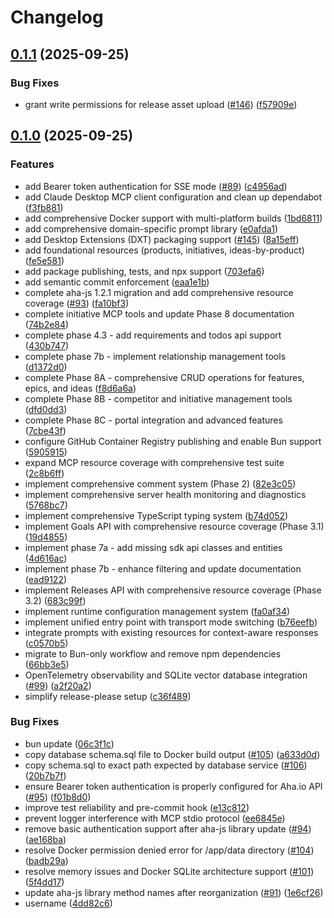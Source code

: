 # Changelog

## [0.1.1](https://github.com/cedricziel/aha-mcp/compare/aha-mcp-v0.1.0...aha-mcp-v0.1.1) (2025-09-25)


### Bug Fixes

* grant write permissions for release asset upload ([#146](https://github.com/cedricziel/aha-mcp/issues/146)) ([f57909e](https://github.com/cedricziel/aha-mcp/commit/f57909e5aaa0fbc05674ec200b1832cd8596df69))

## [0.1.0](https://github.com/cedricziel/aha-mcp/compare/aha-mcp-v0.0.1...aha-mcp-v0.1.0) (2025-09-25)


### Features

* add Bearer token authentication for SSE mode ([#89](https://github.com/cedricziel/aha-mcp/issues/89)) ([c4956ad](https://github.com/cedricziel/aha-mcp/commit/c4956ad238634d81aaa9e25894e39a9ea3138cb9))
* add Claude Desktop MCP client configuration and clean up dependabot ([f3fb881](https://github.com/cedricziel/aha-mcp/commit/f3fb88186cadf9bab3776d13ee318e1f2647f27e))
* add comprehensive Docker support with multi-platform builds ([1bd6811](https://github.com/cedricziel/aha-mcp/commit/1bd681198fd80eb1fc87562f06ce3005ed42ff45))
* add comprehensive domain-specific prompt library ([e0afda1](https://github.com/cedricziel/aha-mcp/commit/e0afda166f0b047ebc131db1daa80d297dabccbb))
* add Desktop Extensions (DXT) packaging support ([#145](https://github.com/cedricziel/aha-mcp/issues/145)) ([8a15eff](https://github.com/cedricziel/aha-mcp/commit/8a15efff43863b09ce6f1ee020c9c3e7073ded59))
* add foundational resources (products, initiatives, ideas-by-product) ([fe5e581](https://github.com/cedricziel/aha-mcp/commit/fe5e581f0f12d57a04a9ff0716fb3118fb3a9771))
* add package publishing, tests, and npx support ([703efa6](https://github.com/cedricziel/aha-mcp/commit/703efa66c32b2c9328d09df78af7d22cc5437699))
* add semantic commit enforcement ([eaa1e1b](https://github.com/cedricziel/aha-mcp/commit/eaa1e1bdcc56bf15304c470e0567737187e38061))
* complete aha-js 1.2.1 migration and add comprehensive resource coverage ([#93](https://github.com/cedricziel/aha-mcp/issues/93)) ([fa10bf3](https://github.com/cedricziel/aha-mcp/commit/fa10bf3aaaa8fc297d85fdf30ff7330150a84bb2))
* complete initiative MCP tools and update Phase 8 documentation ([74b2e84](https://github.com/cedricziel/aha-mcp/commit/74b2e84644427204acbb5be163190b989f9a624d))
* complete phase 4.3 - add requirements and todos api support ([430b747](https://github.com/cedricziel/aha-mcp/commit/430b7470b4909aa6808e362deb908d57a80b9935))
* complete phase 7b - implement relationship management tools ([d1372d0](https://github.com/cedricziel/aha-mcp/commit/d1372d06ca5e65af1537d533bbf6edc5bc0bf8ac))
* complete Phase 8A - comprehensive CRUD operations for features, epics, and ideas ([f8d6a6a](https://github.com/cedricziel/aha-mcp/commit/f8d6a6a7294fe3bbe6a5df51d674c47da2b8a17e))
* complete Phase 8B - competitor and initiative management tools ([dfd0dd3](https://github.com/cedricziel/aha-mcp/commit/dfd0dd356d12940d74d2a60013bf5848ea9ad488))
* complete Phase 8C - portal integration and advanced features ([7cbe43f](https://github.com/cedricziel/aha-mcp/commit/7cbe43fca202c50ab571a8335311a441348550b5))
* configure GitHub Container Registry publishing and enable Bun support ([5905915](https://github.com/cedricziel/aha-mcp/commit/59059158c4e43f7d5120afb3b3a066dc23d09295))
* expand MCP resource coverage with comprehensive test suite ([2c8b6ff](https://github.com/cedricziel/aha-mcp/commit/2c8b6ffb94b738b110db38e0bd73295d5cc11355))
* implement comprehensive comment system (Phase 2) ([82e3c05](https://github.com/cedricziel/aha-mcp/commit/82e3c05680efda261bda06740265656acb8f2cd2))
* implement comprehensive server health monitoring and diagnostics ([5768bc7](https://github.com/cedricziel/aha-mcp/commit/5768bc777c6ebc82d894c76324b1c43ad74326b0))
* implement comprehensive TypeScript typing system ([b74d052](https://github.com/cedricziel/aha-mcp/commit/b74d05240687177dc672dc33712f5838e498da89))
* implement Goals API with comprehensive resource coverage (Phase 3.1) ([19d4855](https://github.com/cedricziel/aha-mcp/commit/19d4855373f10b5d36ed7a664cbe277fc9c99b85))
* implement phase 7a - add missing sdk api classes and entities ([4d616ac](https://github.com/cedricziel/aha-mcp/commit/4d616ac8ed8ae3f8554d5b3e6acbdef2231406d6))
* implement phase 7b - enhance filtering and update documentation ([ead9122](https://github.com/cedricziel/aha-mcp/commit/ead9122133d167cd861783541f3425541e31c7b5))
* implement Releases API with comprehensive resource coverage (Phase 3.2) ([683c99f](https://github.com/cedricziel/aha-mcp/commit/683c99f7208633076e9fb1852c4cd63fc35e1cf2))
* implement runtime configuration management system ([fa0af34](https://github.com/cedricziel/aha-mcp/commit/fa0af34fa07221d62b662d12d18dee2a38924ccf))
* implement unified entry point with transport mode switching ([b76eefb](https://github.com/cedricziel/aha-mcp/commit/b76eefbba80568a6e348f55bd0fe8759333010e3))
* integrate prompts with existing resources for context-aware responses ([c0570b5](https://github.com/cedricziel/aha-mcp/commit/c0570b52c6f714d4e1f0c668b669ab5c142f2677))
* migrate to Bun-only workflow and remove npm dependencies ([66bb3e5](https://github.com/cedricziel/aha-mcp/commit/66bb3e5768488c10d9dbdb2eb218674c509ffd4a))
* OpenTelemetry observability and SQLite vector database integration ([#99](https://github.com/cedricziel/aha-mcp/issues/99)) ([a2f20a2](https://github.com/cedricziel/aha-mcp/commit/a2f20a290aaa37c185e5dea5d824fb7a45871812))
* simplify release-please setup ([c36f489](https://github.com/cedricziel/aha-mcp/commit/c36f489b4ce5a0e17f3b6843fea93b9fd6bf3a62))


### Bug Fixes

* bun update ([06c3f1c](https://github.com/cedricziel/aha-mcp/commit/06c3f1c3c4b5352414a8631312d8900190bca0e1))
* copy database schema.sql file to Docker build output ([#105](https://github.com/cedricziel/aha-mcp/issues/105)) ([a633d0d](https://github.com/cedricziel/aha-mcp/commit/a633d0dfb2e64f454320e9814f2b13ef0cdf0f65))
* copy schema.sql to exact path expected by database service ([#106](https://github.com/cedricziel/aha-mcp/issues/106)) ([20b7b7f](https://github.com/cedricziel/aha-mcp/commit/20b7b7fc4b81bfdd1b55c7e02c436d8beeb9e6c8))
* ensure Bearer token authentication is properly configured for Aha.io API ([#95](https://github.com/cedricziel/aha-mcp/issues/95)) ([f01b8d0](https://github.com/cedricziel/aha-mcp/commit/f01b8d0bbff9ac8ddbc14036070f5ee6fed6b003))
* improve test reliability and pre-commit hook ([e13c812](https://github.com/cedricziel/aha-mcp/commit/e13c8123d3d5f24361195027509f9774d96defe2))
* prevent logger interference with MCP stdio protocol ([ee6845e](https://github.com/cedricziel/aha-mcp/commit/ee6845e51bc7069d1ce5444e488ae49b8a217ca5))
* remove basic authentication support after aha-js library update ([#94](https://github.com/cedricziel/aha-mcp/issues/94)) ([ae168ba](https://github.com/cedricziel/aha-mcp/commit/ae168ba6c9fc3ec3ed32aad3d523de54196270a2))
* resolve Docker permission denied error for /app/data directory ([#104](https://github.com/cedricziel/aha-mcp/issues/104)) ([badb29a](https://github.com/cedricziel/aha-mcp/commit/badb29af8c6a11433db1a93a46519f5395db041c))
* resolve memory issues and Docker SQLite architecture support ([#101](https://github.com/cedricziel/aha-mcp/issues/101)) ([5f4dd17](https://github.com/cedricziel/aha-mcp/commit/5f4dd1780738a43ba594ab64e5b014b99946b1eb))
* update aha-js library method names after reorganization ([#91](https://github.com/cedricziel/aha-mcp/issues/91)) ([1e6cf26](https://github.com/cedricziel/aha-mcp/commit/1e6cf26d04190e92afef8eecd2838326655c7c70))
* username ([4dd82c6](https://github.com/cedricziel/aha-mcp/commit/4dd82c6562018e2043c4bbbb20b6f085eb299f88))

